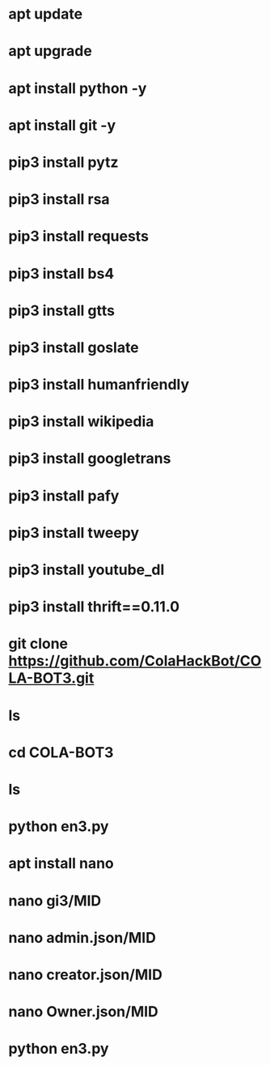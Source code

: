 # apt update
# apt upgrade 
# apt install python -y
# apt install git -y
# pip3 install pytz 
# pip3 install rsa 
# pip3 install requests 
# pip3 install bs4 
# pip3 install gtts 
# pip3 install goslate 
# pip3 install humanfriendly 
# pip3 install wikipedia 
# pip3 install googletrans 
# pip3 install pafy 
# pip3 install tweepy 
# pip3 install youtube_dl 
# pip3 install thrift==0.11.0
# git clone https://github.com/ColaHackBot/COLA-BOT3.git
# ls
# cd COLA-BOT3
# ls
# python en3.py
# apt install nano
# nano gi3/MID
# nano admin.json/MID
# nano creator.json/MID
# nano Owner.json/MID
# python en3.py
